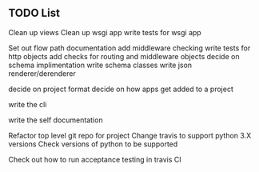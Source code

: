 TODO List
----------


Clean up views
Clean up wsgi app
write tests for wsgi app

Set out flow path documentation
add middleware checking
write tests for http objects
add checks for routing and middleware objects
decide on schema implimentation
write schema classes
write json renderer/derenderer


decide on project format
decide on how apps get added to a project

write the cli

write the self documentation

Refactor top level git repo for project
Change travis to support python 3.X versions
Check versions of python to be supported


Check out how to run acceptance testing in travis CI
